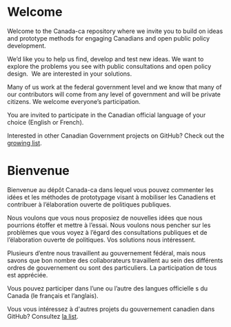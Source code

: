 # Welcome

Welcome to the Canada-ca repository where we invite you to
build on ideas and prototype methods for engaging Canadians and open public
policy development.

We’d like you to help us find, develop and test new ideas.
We want to explore the problems you see with public consultations and open
policy design.  We are interested in your solutions. 

Many of us work at the federal government level and we know
that many of our contributors will come from any level of government and will
be private citizens. We welcome everyone’s participation.

You are invited to participate in the Canadian official
language of your choice (English or French).

Interested in other Canadian Government projects on GitHub? Check out the [growing list](https://government.github.com/community/#canada).


# Bienvenue

Bienvenue au dépôt Canada-ca dans lequel vous pouvez commenter les idées et les méthodes
de prototypage visant à mobiliser les Canadiens et contribuer à l’élaboration
ouverte de politiques publiques.

Nous voulons que vous nous proposiez de nouvelles idées que nous pourrions étoffer
et mettre à l’essai. Nous voulons nous pencher sur les problèmes que vous voyez
à l’égard des consultations publiques et de l’élaboration ouverte de
politiques. Vos solutions nous intéressent.

Plusieurs d’entre nous travaillent au gouvernement fédéral, mais nous savons que bon
nombre des collaborateurs travaillent au sein des différents ordres de
gouvernement ou sont des particuliers. La participation de tous est appréciée.

Vous pouvez participer dans l’une ou l’autre des langues officielle s du Canada (le
français et l’anglais).

Vous vous intéressez à d'autres projets du gouvernement canadien dans GitHub? Consultez [la list](https://government.github.com/community/#canada).
